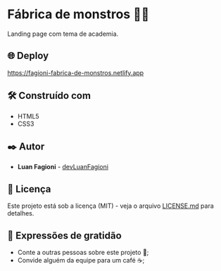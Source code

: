 # Fábrica de monstros 💪🏻

Landing page com tema de academia.

## 🌐 Deploy

https://fagioni-fabrica-de-monstros.netlify.app

## 🛠️ Construído com

* HTML5
* CSS3

## ✒️ Autor

* **Luan Fagioni** - [devLuanFagioni](https://github.com/DevLuanFagioni)

## 📄 Licença

Este projeto está sob a licença (MIT) - veja o arquivo [LICENSE.md](https://github.com/DevLuanFagioni/Fabrica-de-monstros/blob/main/license) para detalhes.

## 🎁 Expressões de gratidão

* Conte a outras pessoas sobre este projeto 📢;
* Convide alguém da equipe para um café ☕;
